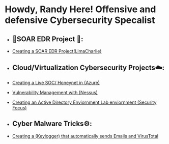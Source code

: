 <h1>Howdy, Randy Here! Offensive and defensive Cybersecurity Specalist <br/></a></h1>



- <h2> 👾SOAR EDR Project 👾:</h2>

- [Creating a SOAR EDR Project(LimaCharlie)](https://github.com/RandyGeorgeRKG/-Blue-Cloud-Soc)
  
- <h2> Cloud/Virtualization Cybersecurity Projects☁️:</h2>
 
- [Creating a Live SOC/ Honeynet in (Azure)](https://github.com/RandyGeorgeRKG/-Blue-Cloud-Soc)


  
- [Vulnerability Management with (Nessus)](https://github.com/RandyGeorgeRKG/Vulnerability-Management-)

- [Creating an Active Directory Enviornment Lab enviornment (Security Focus)](https://github.com/RandyGeorgeRKG/Active-Directory-Security/blob/main/README.md)



- <h2> Cyber Malware Tricks⚙️:</h2>
- [Creating a (Keylogger) that automatically sends Emails and VirusTotal](https://github.com/RandyGeorgeRKG/KeyloggerProject/blob/main/README.md)







